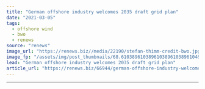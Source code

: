 ```yaml
---
title: "German offshore industry welcomes 2035 draft grid plan"
date: "2021-03-05"
tags: 
  - offshore wind
  - bwo
  - renews
source: "renews"
image_url: "https://renews.biz//media/22190/stefan-thimm-credit-bwo.jpg?mode=crop&width=770&heightratio=0.6103896103896103896103896104&slimmage=true"
image_fp: "/assets/img/post_thumbnails/68.6103896103896103896103896104&slimmage=true"
lead: "German offshore industry welcomes 2035 draft grid plan"
article_url: "https://renews.biz/66944/german-offshore-industry-welcomes-2035-draft-grid-plan/"
---
```


---
